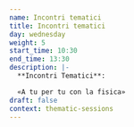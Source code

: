 ```yaml
---
name: Incontri tematici
title: Incontri tematici
day: wednesday
weight: 5
start_time: 10:30
end_time: 13:30
description: |-
  **Incontri Tematici**: 

  «A tu per tu con la fisica»
draft: false
context: thematic-sessions
---
```

